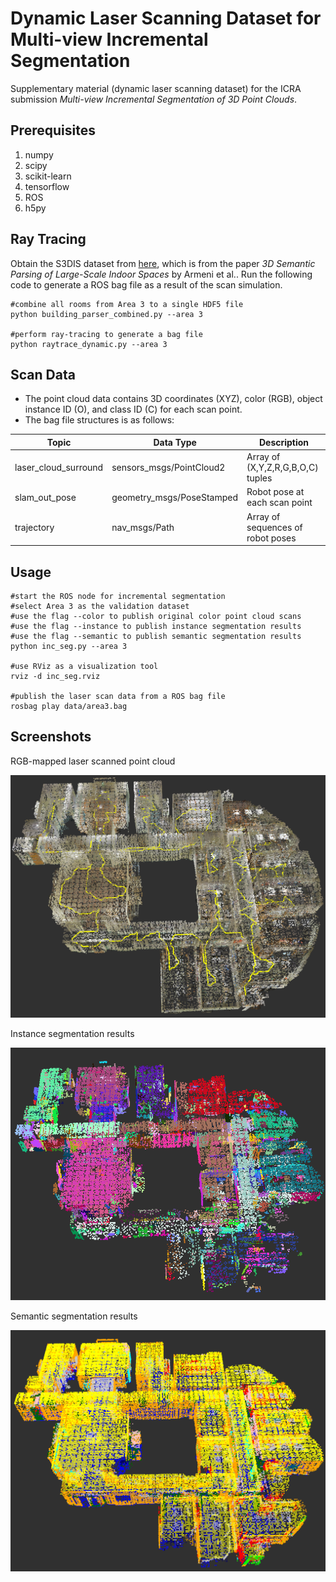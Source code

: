 Dynamic Laser Scanning Dataset for Multi-view Incremental Segmentation
========

Supplementary material (dynamic laser scanning dataset) for the ICRA submission
*Multi-view Incremental Segmentation of 3D Point Clouds*.

Prerequisites
-----
1. numpy
2. scipy
3. scikit-learn
4. tensorflow
5. ROS
6. h5py

Ray Tracing
-----

Obtain the S3DIS dataset from [here](http://buildingparser.stanford.edu/dataset.html),
which is from the paper *3D Semantic Parsing of Large-Scale Indoor Spaces* by Armeni et al..
Run the following code to generate a ROS bag file as a result of the scan simulation.

	#combine all rooms from Area 3 to a single HDF5 file
	python building_parser_combined.py --area 3

	#perform ray-tracing to generate a bag file
	python raytrace_dynamic.py --area 3


Scan Data
-----

- The point cloud data contains 3D coordinates (XYZ), color (RGB), object instance ID (O), and class ID (C) for each scan point.
- The bag file structures is as follows:

Topic | Data Type | Description
--- | --- | ---
laser_cloud_surround | sensors_msgs/PointCloud2 | Array of (X,Y,Z,R,G,B,O,C) tuples
slam_out_pose | geometry_msgs/PoseStamped | Robot pose at each scan point
trajectory | nav_msgs/Path | Array of sequences of robot poses

Usage
------

	#start the ROS node for incremental segmentation
	#select Area 3 as the validation dataset
	#use the flag --color to publish original color point cloud scans
	#use the flag --instance to publish instance segmentation results
	#use the flag --semantic to publish semantic segmentation results
	python inc_seg.py --area 3
	
	#use RViz as a visualization tool
	rviz -d inc_seg.rviz
	
	#publish the laser scan data from a ROS bag file
	rosbag play data/area3.bag
	
Screenshots
-----

RGB-mapped laser scanned point cloud

![screenshot1](results/screenshot1.png?raw=true)

Instance segmentation results

![screenshot2](results/screenshot2.png?raw=true)

Semantic segmentation results

![screenshot3](results/screenshot3.png?raw=true)
